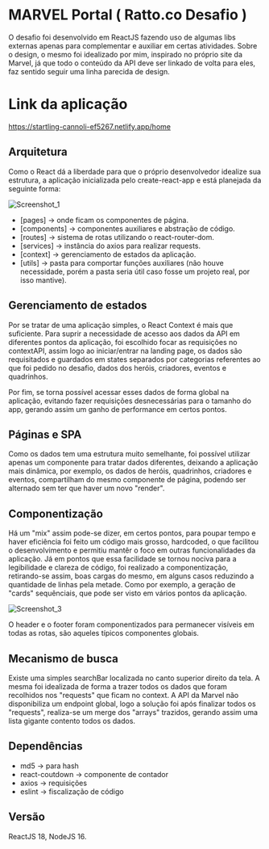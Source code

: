 # MARVEL Portal ( Ratto.co Desafio )

O desafio foi desenvolvido em ReactJS fazendo uso de algumas libs externas apenas para complementar e auxiliar em certas atividades. Sobre o design, o mesmo foi idealizado por mim, inspirado no próprio site da Marvel, já que todo o conteúdo da API deve ser linkado de volta para eles, faz sentido seguir uma linha parecida de design.


# Link da aplicação

https://startling-cannoli-ef5267.netlify.app/home


## Arquitetura

Como o React dá a liberdade para que o próprio desenvolvedor idealize sua estrutura, a aplicação inicializada pelo create-react-app e está planejada da seguinte forma:

![Screenshot_1](https://user-images.githubusercontent.com/48375103/165870668-ca641288-85f9-402d-b6f2-465fa2f1fcaa.png)

- [pages] -> onde ficam os componentes de página.
- [components] -> componentes auxiliares e abstração de código.
- [routes] -> sistema de rotas utilizando o react-router-dom.
- [services] -> instância do axios para realizar requests.
- [context] -> gerenciamento de estados da aplicação.
- [utils] -> pasta para comportar funções auxiliares (não houve necessidade, porém a pasta seria útil caso fosse um projeto real, por isso mantive).

## Gerenciamento de estados

Por se tratar de uma aplicação simples, o React Context é mais que suficiente. Para suprir a necessidade de acesso aos dados da API em diferentes pontos da aplicação, foi escolhido focar as requisições no contextAPI, assim logo ao iniciar/entrar na landing page, os dados são requisitados e guardados em states separados por categorias referentes ao que foi pedido no desafio, dados dos heróis, criadores, eventos e quadrinhos.

Por fim, se torna possível acessar esses dados de forma global na aplicação, evitando fazer requisições desnecessárias para o tamanho do app, gerando assim um ganho de performance em certos pontos.

## Páginas e SPA

Como os dados tem uma estrutura muito semelhante, foi possível utilizar apenas um componente para tratar dados diferentes, deixando a aplicação mais dinâmica, por exemplo, os dados de heróis, quadrinhos, criadores e eventos, compartilham do mesmo componente de página, podendo ser alternado sem ter que haver um novo "render".

## Componentização

Há um "mix" assim pode-se dizer, em certos pontos, para poupar tempo e haver eficiência foi feito um código mais grosso, hardcoded, o que facilitou o desenvolvimento e permitiu mantêr o foco em outras funcionalidades da aplicação. Já em pontos que essa facilidade se tornou nociva para a legibilidade e clareza de código, foi realizado a componentização, retirando-se assim, boas cargas do mesmo, em alguns casos reduzindo a quantidade de linhas pela metade. Como por exemplo, a geração de "cards" sequênciais, que pode ser visto em vários pontos da aplicação.

![Screenshot_3](https://user-images.githubusercontent.com/48375103/165873548-dd36646e-3d9d-4452-b2e8-3d0827b759d0.png)

O header e o footer foram componentizados para permanecer visíveis em todas as rotas, são aqueles típicos componentes globais.

## Mecanismo de busca

Existe uma simples searchBar localizada no canto superior direito da tela. A mesma foi idealizada de forma a trazer todos os dados que foram recolhidos nos "requests" que ficam no context. A API da Marvel não disponibiliza um endpoint global, logo a solução foi após finalizar todos os "requests", realiza-se um merge dos "arrays" trazidos, gerando assim uma lista gigante contento todos os dados.

## Dependências

- md5 -> para hash
- react-coutdown -> componente de contador
- axios -> requisições
- eslint -> fiscalização de código

 ## Versão
 
 ReactJS 18, NodeJS 16.

